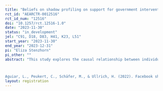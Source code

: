 ```yaml
---
title: "Beliefs on shadow profiling on support for government intervention (Pilot)"
rct_id: "AEARCTR-0012516"
rct_id_num: "12516"
doi: "10.1257/rct.12516-1.0"
date: "2023-11-30"
status: "in_development"
jel: "C91, D18, D83, H41, K23, L51"
start_year: "2023-11-30"
end_year: "2023-12-31"
pi: "Eliza Stenzhorn"
pi_other: ""
abstract: "This study explores the causal relationship between individuals' beliefs about shadow profiling—an online platform's ability to collect data without explicit consent—and their support for government-led data privacy initiatives. Information in shadow profiles can be collected both from active users, who did not provide the information, and from non-users, who do not use the service. In this study, I will collect data from a sample of U.S. adults using an online information provision experiment. Initially, I will elicit participants' beliefs about the online data collection practices of online platforms, with a focus on shadow profiling. Based on the study by Aguiar et al. (2022), half of the participants will then be provided with detailed information about the potential ability of online services to create shadow profiles, while the other half, serving as the control group, will not receive this information. Aguiar et al. (2022) examine the ability of online platforms to accumulate data about internet users without obtaining their permission, thereby specifically focusing on Facebook. Their findings suggest that Facebook is able to track about 40% of internet browsing activities. The overlap in browsing behavior between users and non-users potentially enables the platform to make accurate predictions of personal information, which can then be monetized for advertising purposes. While the study by Aguiar et al. (2022) primarily focuses on Facebook, the concepts and methods of shadow profiling are applicable to any online platform that utilizes similar data collection tools and techniques. After participants have been exposed to this evidence, I will assess all respondents' support for different government interventions aimed at mitigating the ability of online platforms to build shadow profiles.

Aguiar, L., Peukert, C., Schäfer, M., & Ullrich, H. (2022). Facebook shadow profiles. arXiv preprint arXiv:2202.04131."
layout: registration
---
```


